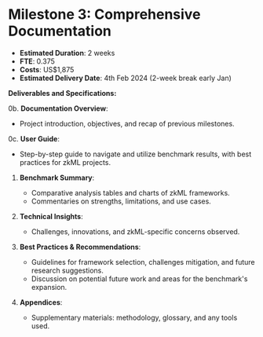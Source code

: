 # Milestone 3: Comprehensive Documentation

* **Estimated Duration**: 2 weeks
* **FTE**: 0.375
* **Costs**: US$1,875
* **Estimated Delivery Date**: 4th Feb 2024 (2-week break early Jan)

**Deliverables and Specifications:**

0b. **Documentation Overview**:
   * Project introduction, objectives, and recap of previous milestones.

0c. **User Guide**:
   * Step-by-step guide to navigate and utilize benchmark results, with best practices for zkML projects.

1. **Benchmark Summary**:
   * Comparative analysis tables and charts of zkML frameworks.
   * Commentaries on strengths, limitations, and use cases.

2. **Technical Insights**:
   * Challenges, innovations, and zkML-specific concerns observed.

3. **Best Practices & Recommendations**:
   * Guidelines for framework selection, challenges mitigation, and future research suggestions.
   * Discussion on potential future work and areas for the benchmark's expansion.

4. **Appendices**:
   * Supplementary materials: methodology, glossary, and any tools used.
